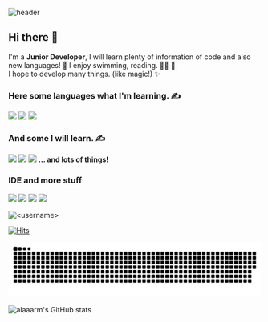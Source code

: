 ![header](https://capsule-render.vercel.app/api?type=waving&color=auto&height=300&section=header&text=leon%20kim&fontSize=90)

## Hi there 👋

<p>
    I'm a <b>Junior Developer</b>, I will learn plenty of information of code and also new languages! 🚀 
    I enjoy swimming, reading. 🏊‍♂️ 📖 <br/>
    I hope to develop many things. (like magic!) ✨ 
</p>

### Here some languages what I'm learning. ✍

<p>
    <img src="https://img.shields.io/badge/Html-E34F26?style=flat-square&logo=Html5&logoColor=white"/>
    <img src="https://img.shields.io/badge/Css-1572B6?style=flat-square&logo=Css3&logoColor=white"/>
    <img src="https://img.shields.io/badge/Javascript-F7DF1E?style=flat-square&logo=Javascript&logoColor=white"/>
</p>

### And some I will learn. ✍
<p>
    <img src="https://img.shields.io/badge/Node.js-303030?style=flat-square&logo=Node.js&logoColor=339933"/>
    <img src="https://img.shields.io/badge/React-303030?style=flat-square&logo=React&logoColor=61DAFB"/>
    <img src="https://img.shields.io/badge/Python-ffdf3d?style=flat-square&logo=Python&logoColor=206de8"/>
    <b>... and lots of things!</b>
</p>

### IDE and more stuff
<p>
    <img src="https://img.shields.io/badge/Git-F05032?style=flat-square&logo=Git&logoColor=white"/>
    <img src="https://img.shields.io/badge/GitHub-181717?style=flat-square&logo=GitHub&logoColor=white"/>
    <img src="https://img.shields.io/badge/VScode-007ACC?style=flat-square&logo=Visual Studio Code&logoColor=white"/>
    <img src="https://img.shields.io/badge/Blender-F5792A?style=flat-square&logo=Blender&logoColor=white"/>
</p>

<p><img align="center" src="https://github-readme-stats.vercel.app/api/top-langs?username=<leonkimKR>&show_icons=true&locale=en&layout=compact" alt="<username>" /></p>

[![Hits](https://hits.seeyoufarm.com/api/count/incr/badge.svg?url=https%3A%2F%2Fgithub.com%2Falaaarm&count_bg=%23B4B4B4&title_bg=%23313131&icon=&icon_color=%23E7E7E7&title=visiters&edge_flat=true)](https://hits.seeyoufarm.com)

![snake gif](https://github.com/alaaarm/alaaarm/blob/output/github-contribution-grid-snake.svg)

![alaaarm's GitHub stats](https://github-readme-stats.vercel.app/api?username=alaaarm&show_icons=true&theme=dark)

